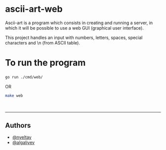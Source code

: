 # ascii-art-web
<p>Ascii-art is a program which consists in creating and running a server, in which it will be possible to use a web GUI (graphical user interface). </p>
<p>This project handles an input with numbers, letters, spaces, special characters and \n (from ASCII table).</p>


<h2 style="font-size:200%;text-align:left;">To run the program</h2>

```bash
go run ./cmd/web/
```

<p>OR</p>

```bash
make web
```



<br>


--------------

## Authors

- [@nyeltay](https://01.alem.school/git/nyeltay)
- [@algaliyev](https://01.alem.school/git/algaliyev)
